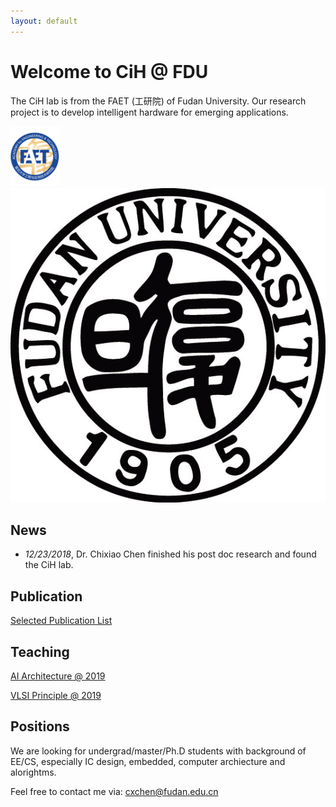 ```yaml
---
layout: default
---
```


# Welcome to CiH @ FDU

The CiH lab is from the FAET (工研院) of Fudan University. Our research project is to develop intelligent hardware for emerging applications.

![faet](./assets/img/faetlog.png)
![fudan](./assets/img/xiaohui.jpg)


## News

* _12/23/2018_, Dr. Chixiao Chen finished his post doc research and found the CiH lab.

## Publication

[Selected Publication List](./pub.md)

## Teaching

[AI Architecture @ 2019](./course/ai19.md)

[VLSI Principle  @ 2019](./course/vlsi19.md)

## Positions

We are looking for undergrad/master/Ph.D students with background of EE/CS, especially IC design, embedded, computer archiecture and alorightms. 

Feel free to contact me via: cxchen@fudan.edu.cn


